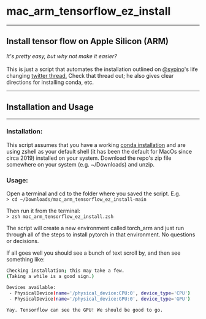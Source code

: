 # mac_arm_tensorflow_ez_install
---
## Install tensor flow on Apple Silicon (ARM) 
*It's pretty easy, but why not make it easier?*<br><br>
This is just a script that automates the installation outlined on [@sypino](https://twitter.com/svpino)'s life changing [twitter thread.](https://twitter.com/svpino/status/1578354467572838402)  Check that thread out; he also gives clear directions for installing conda, etc.

---
## Installation and Usage
---

### Installation:
This script assumes that you have a working [conda installation](https://docs.conda.io/en/main/miniconda.html) and are using zshell as your default shell (it has been the default for MacOs since circa 2019) installed on your system.  Download the repo's zip file somewhere on your system (e.g. ~/Downloads) and unzip.

### Usage:<br>
Open a terminal and cd to the folder where you saved the script. E.g.<br>
`> cd ~/Downloads/mac_arm_tensorflow_ez_install-main` <br>

Then run it from the terminal:<br>
`> zsh mac_arm_tensorflow_ez_install.zsh`

The script will create a new environment called torch_arm and just run through all of the steps to install pytorch in that environment. No questions or decisions. <br>

If all goes well you should see a bunch of text scroll by, and then see something like:
```bash
Checking installation; this may take a few.
(Taking a while is a good sign.)

Devices available:
 - PhysicalDevice(name='/physical_device:CPU:0', device_type='CPU')
 - PhysicalDevice(name='/physical_device:GPU:0', device_type='GPU')

Yay. Tensorflow can see the GPU! We should be good to go.
```


